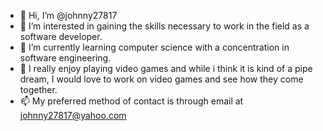 - 👋 Hi, I’m @johnny27817
- 👀 I’m interested in gaining the skills necessary to work in the field as a software developer.
- 🌱 I’m currently learning computer science with a concentration in software engineering.
- 💞️ I really enjoy playing video games and while i think it is kind of a pipe dream, I would love to work on video games and see how they come together.
- 📫 My preferred method of contact is through email at johnny27817@yahoo.com

<!---
johnny27817/johnny27817 is a ✨ special ✨ repository because its `README.md` (this file) appears on your GitHub profile.
You can click the Preview link to take a look at your changes.
--->
